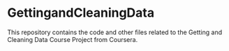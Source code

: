 # GettingandCleaningData
This repository contains the code and other files related to the Getting and Cleaning Data Course Project from Coursera.
